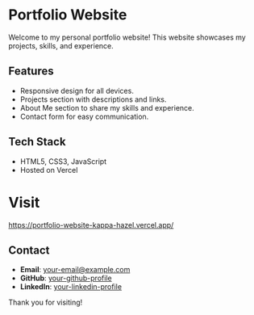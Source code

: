 # Portfolio Website

Welcome to my personal portfolio website! This website showcases my projects, skills, and experience.

## Features
- Responsive design for all devices.
- Projects section with descriptions and links.
- About Me section to share my skills and experience.
- Contact form for easy communication.

## Tech Stack
- HTML5, CSS3, JavaScript
- Hosted on Vercel
# Visit
 https://portfolio-website-kappa-hazel.vercel.app/ 

## Contact
- **Email**: [your-email@example.com](mailto:your-email@example.com)
- **GitHub**: [your-github-profile](https://github.com/your-username)
- **LinkedIn**: [your-linkedin-profile](https://linkedin.com/in/your-profile)

Thank you for visiting!

